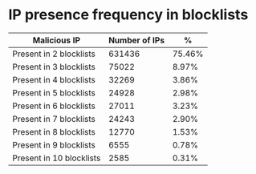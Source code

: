 # IP presence frequency in blocklists
| Malicious IP | Number of IPs | % |
|----|----|----|
| Present in 2 blocklists | 631436 | 75.46% |
| Present in 3 blocklists | 75022 | 8.97% |
| Present in 4 blocklists | 32269 | 3.86% |
| Present in 5 blocklists | 24928 | 2.98% |
| Present in 6 blocklists | 27011 | 3.23% |
| Present in 7 blocklists | 24243 | 2.90% |
| Present in 8 blocklists | 12770 | 1.53% |
| Present in 9 blocklists | 6555 | 0.78% |
| Present in 10 blocklists | 2585 | 0.31% |
